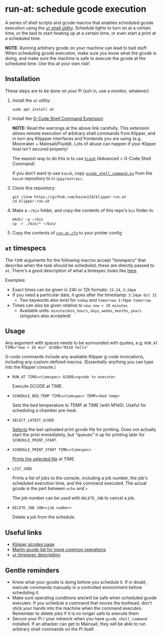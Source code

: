 # run-at: schedule gcode execution

A series of shell scripts and gcode macros that enables scheduled gcode execution using the [`at` shell utility](https://www.redhat.com/en/blog/linux-at-command). Schedule lights to turn on at a certain time, or the bed to start heating up at a certain time, or even start a print at a scheduled time. 

**NOTE:** Running arbitrary gcode on your machine can lead to bad stuff. When scheduling gcode execution, make sure you know what the gcode is doing, and make sure the machine is safe to execute the gcode at the scheduled time. Use this at your own risk!

## Installation

These steps are to be done on your Pi (ssh in, use a monitor, whatever)

1. Install the `at` utility:

    ```
    sudo apt install at
    ```

1. Install the [G-Code Shell Command Extension](https://github.com/dw-0/kiauh/blob/master/docs/gcode_shell_command.md)

    **NOTE:** Read the warnings at the above link carefully. This extension allows remote execution of arbitrary shell commands from Klipper, and in turn any Klippper interfaces and frontends you are using (e.g. Moonraker + Mainsail/Fluidd). Lots of abuse can happen if your Klipper host isn't secured properly!

    The easiest way to do this is to use [`kiauh`](https://github.com/dw-0/kiauh/tree/master) (Advanced > G-Code Shell Command)

    If you don't want to use `kaiuh`, copy [`gcode_shell_command.py`](https://github.com/dw-0/kiauh/blob/master/resources/gcode_shell_command.py) from the `kaiuh` repository to `klippy/extras/`. 

1. Clone this repository:

    ```
    git clone https://github.com/kaine119/klipper-run-at
    cd klipper-run-at
    ```

1. Make a `~/bin` folder, and copy the contents of this repo's `bin` folder in:

    ```
    mkdir -p ~/bin
    cp -r ./bin/* ~/bin/
    ```

1. Copy the contents of [`run-at.cfg`](https://github.com/kaine119/klipper-run-at/blob/master/run_at.cfg) to your printer config

## `at` timespecs

The `TIME` arguments for the following macros accept "timespecs" that describe when the task should be scheduled; these are directly passed to `at`. There's a good description of what a timespec looks like [here](https://pubs.opengroup.org/onlinepubs/9799919799/utilities/at.html#tag_20_05_05).

Examples:

* Exact times can be given in 24h or 12h formats: `15:24`, `3:24pm`
* If you need a particular date, it goes after the timestamp: `3:24pm Oct 31`
    * Two keywords also exist for `today` and `tomorrow`: `3:50pm tomorrow`
* Times can also be given relative to `now`: `now + 20 minutes`
    * Available units: `minutes`/`min`, `hours`, `days`, `weeks`, `months`, `years` (singulars also accepted)

## Usage

Any argument with spaces needs to be surrounded with quotes, e.g. `RUN_AT TIME="now + 10 min" GCODE="M118 hello"`

G-code commands include any available Klipper g-code invocations, including any custom-defined macros. (Essentially anything you can type into the Klipper console.)

* `RUN_AT TIME=<timespec> GCODE=<gcode to execute>`

    Execute GCODE at TIME. 

* `SCHEDULE_BED_TEMP TIME=<timespec> TEMP=<bed temp>`

    Sets the bed temperature to TEMP at TIME (with M140). Useful for scheduling a chamber pre-heat.

* `SELECT_LATEST_GCODE`

    [Selects](https://marlinfw.org/docs/gcode/M023.html) the last uploaded print gcode file for printing. Does not actually start the print immediately, but "queues" it up for printing later for `SCHEDULE_PRINT_START`.

* `SCHEDULE_PRINT_START TIME=<timespec>`

    [Prints the selected file](https://marlinfw.org/docs/gcode/M024.html) at TIME.

* `LIST_JOBS`

    Prints a list of jobs to the console, including a job number, the job's scheduled execution time, and the command executed. The actual gcode is the part between `echo` and `>`

    The job number can be used with `DELETE_JOB` to cancel a job.

* `DELETE_JOB JOB=<job number>`

    Delete a job from the schedule.

## Useful links

* [Klipper gcodes page](https://www.klipper3d.org/G-Codes.html)
* [Marlin gcode list for more common operations](https://www.klipper3d.org/G-Codes.html)
* [`at` timespec description](https://pubs.opengroup.org/onlinepubs/9799919799/utilities/at.html#tag_20_05_05)

## Gentle reminders

* Know what your gcode is doing before you schedule it. If in doubt, execute commands manually in a controlled environment before scheduling it.
* Make sure operating conditions are/will be safe when scheduled gcode executes. If you schedule a command that moves the toolhead, don't stick your hands into the machine when the command executes. Remember to delete jobs if it is no longer safe to execute them
* Secure your Pi / your network when you have `gcode_shell_command` installed. If an attacker can get to Mainsail, they will be able to run arbitrary shell commands on the Pi itself.